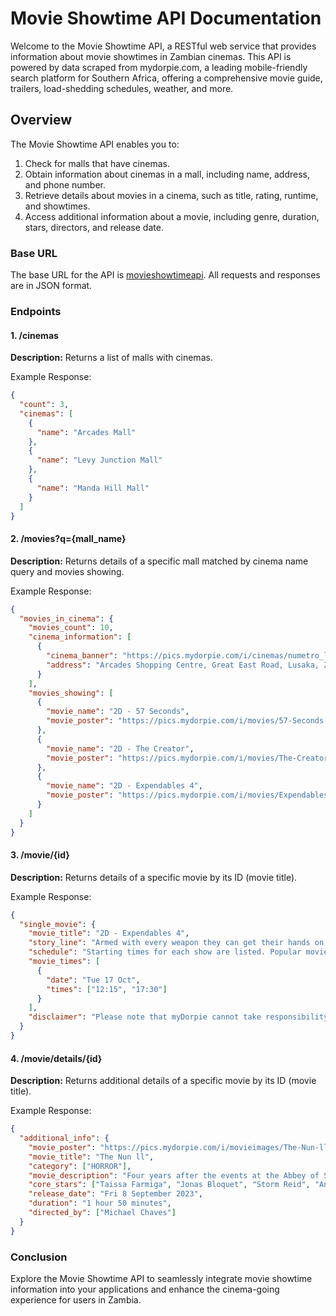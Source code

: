 # Movie Showtime API Documentation
Welcome to the Movie Showtime API, a RESTful web service that provides information about movie showtimes in Zambian cinemas. This API is powered by data scraped from mydorpie.com, a leading mobile-friendly search platform for Southern Africa, offering a comprehensive movie guide, trailers, load-shedding schedules, weather, and more.

## Overview
The Movie Showtime API enables you to:

1. Check for malls that have cinemas.
2. Obtain information about cinemas in a mall, including name, address, and phone number.
3. Retrieve details about movies in a cinema, such as title, rating, runtime, and showtimes.
4. Access additional information about a movie, including genre, duration, stars, directors, and release date.

### Base URL
The base URL for the API is [movieshowtimeapi](https://movie-showtime-api.onrender.com/api). All requests and responses are in JSON format.

### Endpoints
#### 1. /cinemas
**Description:** Returns a list of malls with cinemas.

Example Response:
```json
{
  "count": 3,
  "cinemas": [
    {
      "name": "Arcades Mall"
    },
    {
      "name": "Levy Junction Mall"
    },
    {
      "name": "Manda Hill Mall"
    }
  ]
}
```

#### 2. /movies?q={mall_name}
**Description:** Returns details of a specific mall matched by cinema name query and movies showing.

Example Response:

```json
{
  "movies_in_cinema": {
    "movies_count": 10,
    "cinema_information": [
      {
        "cinema_banner": "https://pics.mydorpie.com/i/cinemas/numetro_logo640.png",
        "address": "Arcades Shopping Centre, Great East Road, Lusaka, Zambia"
      }
    ],
    "movies_showing": [
      {
        "movie_name": "2D - 57 Seconds",
        "movie_poster": "https://pics.mydorpie.com/i/movies/57-Seconds.jpg"
      },
      {
        "movie_name": "2D - The Creator",
        "movie_poster": "https://pics.mydorpie.com/i/movies/The-Creator.jpg"
      },
      {
        "movie_name": "2D - Expendables 4",
        "movie_poster": "https://pics.mydorpie.com/i/movies/Expendables-4.jpg"
      }
    ]
  }
}
```

#### 3. /movie/{id}
**Description:** Returns details of a specific movie by its ID (movie title).

Example Response:

```json
{
  "single_movie": {
    "movie_title": "2D - Expendables 4",
    "story_line": "Armed with every weapon they can get their hands on and the skills to use them, The Expendables are the world’s last line of defense...",
    "schedule": "Starting times for each show are listed. Popular movies often show on more than one screen on the same day...",
    "movie_times": [
      {
        "date": "Tue 17 Oct",
        "times": ["12:15", "17:30"]
      }
    ],
    "disclaimer": "Please note that myDorpie cannot take responsibility for errors or unexpected changes to movie schedules..."
  }
}
```

#### 4. /movie/details/{id}
**Description:** Returns additional details of a specific movie by its ID (movie title).

Example Response:

```json
{
  "additional_info": {
    "movie_poster": "https://pics.mydorpie.com/i/movieimages/The-Nun-ll.jpg",
    "movie_title": "The Nun ll",
    "category": ["HORROR"],
    "movie_description": "Four years after the events at the Abbey of St. Carta, Sister Irene returns once again and comes face to face with the demonic force Valak, the Nun.",
    "core_stars": ["Taissa Farmiga", "Jonas Bloquet", "Storm Reid", "Anna Popplewell", "Bonnie Aarons"],
    "release_date": "Fri 8 September 2023",
    "duration": "1 hour 50 minutes",
    "directed_by": ["Michael Chaves"]
  }
}
```

### Conclusion
Explore the Movie Showtime API to seamlessly integrate movie showtime information into your applications and enhance the cinema-going experience for users in Zambia.
